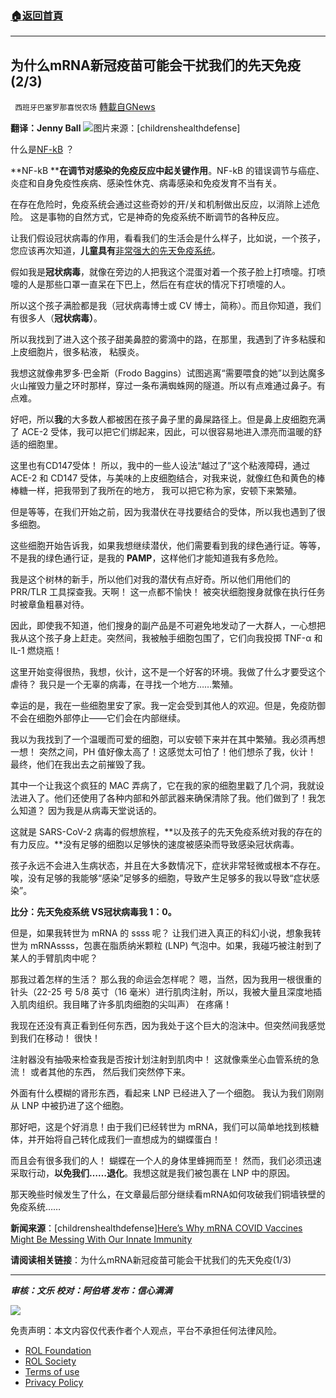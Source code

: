 ###  [:house:返回首頁](https://github.com/ourhimalayas/txt)
---


## 为什么mRNA新冠疫苗可能会干扰我们的先天免疫(2/3)
` 西班牙巴塞罗那喜悦农场` [轉載自GNews](https://gnews.org/zh-hans/1786611/)

**翻译：Jenny Ball**
![](https://assets.gnews.org/wp-content/uploads/2021/12/tempsnip11-4.png)图片来源：[childrenshealthdefense]

什么是[NF-kB](https://pubmed.ncbi.nlm.nih.gov/29158945/) ？

**NF-kB ****在调节对感染的免疫反应中起关键作用**。NF-kB 的错误调节与癌症、炎症和自身免疫性疾病、感染性休克、病毒感染和免疫发育不当有关。

在存在危险时，免疫系统会通过这些奇妙的开/关和机制做出反应，以消除上述危险。 这是事物的自然方式，它是神奇的免疫系统不断调节的各种反应。

让我们假设冠状病毒的作用，看看我们的生活会是什么样子，比如说，一个孩子， 您应该再次知道，**儿童具有**[非常强大的先天免疫系统](https://globalcovidsummit.org/news/live-stream-event-physicians-alerting-parents)。

假如我是**冠状病毒**，就像在旁边的人把我这个混蛋对着一个孩子脸上打喷嚏。打喷嚏的人是那些口罩一直呆在下巴上，然后在有症状的情况下打喷嚏的人。

所以这个孩子满脸都是我（冠状病毒博士或 CV 博士，简称）。而且你知道，我们有很多人（**冠状病毒）**。

所以我找到了进入这个孩子甜美鼻腔的雾滴中的路，在那里，我遇到了许多粘膜和上皮细胞片，很多粘液， 粘膜炎。

我想这就像弗罗多·巴金斯（Frodo Baggins）试图逃离“需要喂食的她”以到达魔多火山摧毁力量之环时那样，穿过一条布满蜘蛛网的隧道。所以有点难通过鼻子。有点难。

好吧，所以**我**的大多数人都被困在孩子鼻子里的鼻屎路径上。但是鼻上皮细胞充满了 ACE-2 受体，我可以把它们绑起来，因此，可以很容易地进入漂亮而温暖的舒适的细胞里。

这里也有CD147受体！ 所以，我中的一些人设法“越过了”这个粘液障碍，通过 ACE-2 和 CD147 受体，与美味的上皮细胞结合，对我来说，就像红色和黄色的棒棒糖一样，把我带到了我所在的地方， 我可以把它称为家，安顿下来繁殖。

但是等等，在我们开始之前，因为我潜伏在寻找要结合的受体，所以我也遇到了很多细胞。

这些细胞开始告诉我，如果我想继续潜伏，他们需要看到我的绿色通行证。等等，不是我的绿色通行证，是我的 **PAMP**，这样他们才能知道我有多危险。

我是这个树林的新手，所以他们对我的潜伏有点好奇。所以他们用他们的 PRR/TLR 工具探查我。天啊！ 这一点都不愉快！ 被突状细胞搜身就像在执行任务时被章鱼粗暴对待。

因此，即使我不知道，他们搜身的副产品是不可避免地发动了一大群人，一心想把我从这个孩子身上赶走。突然间，我被触手细胞包围了，它们向我投掷 TNF-α 和 IL-1 燃烧瓶！

这里开始变得很热，我想，伙计，这不是一个好客的环境。我做了什么才要受这个虐待？ 我只是一个无辜的病毒，在寻找一个地方……繁殖。

幸运的是，我在一些细胞里安了家。我一定会受到其他人的欢迎。但是，免疫防御不会在细胞外部停止——它们会在内部继续。

我以为我找到了一个温暖而可爱的细胞，可以安顿下来并在其中繁殖。我必须再想一想！ 突然之间，PH 值好像太高了！这感觉太可怕了！他们想杀了我，伙计！ 最终，他们在我出去之前摧毁了我。

其中一个让我这个疯狂的 MAC 弄病了，它在我的家的细胞里戳了几个洞，我就设法进入了。他们还使用了各种内部和外部武器来确保清除了我。他们做到了！我怎么知道？ 因为我是从病毒天堂说话的。

这就是 SARS-CoV-2 病毒的假想旅程，**以及孩子的先天免疫系统对我的存在的有力反应。**没有足够的细胞以足够快的速度被感染而导致感染冠状病毒。

孩子永远不会进入生病状态，并且在大多数情况下，症状非常轻微或根本不存在。唉，没有足够的我能够“感染”足够多的细胞，导致产生足够多的我以导致“症状感染”。

**比分：先天免疫系统 VS冠状病毒我 1：0。**

但是，如果我转世为 mRNA 的 ssss 呢？ 让我们进入真正的科幻小说，想象我转世为 mRNAssss，包裹在脂质纳米颗粒 (LNP) 气泡中。如果，我碰巧被注射到了某人的手臂肌肉中呢？

那我过着怎样的生活？ 那么我的命运会怎样呢？ 嗯，当然，因为我用一根很重的针头（22-25 号 5/8 英寸（16 毫米）进行肌肉注射，所以，我被大量且深度地插入肌肉组织。我目睹了许多肌肉细胞的尖叫声） 在疼痛！

我现在还没有真正看到任何东西，因为我处于这个巨大的泡沫中。但突然间我感觉到我们在移动！ 很快！

注射器没有抽吸来检查我是否按计划注射到肌肉中！ 这就像乘坐心血管系统的急流！ 或者其他的东西， 然后我们突然停下来。

外面有什么模糊的肾形东西，看起来 LNP 已经进入了一个细胞。 我认为我们刚刚从 LNP 中被扔进了这个细胞。

那好吧，这是个好消息！由于我们已经转世为 mRNA，我们可以简单地找到核糖体，并开始将自己转化成我们一直想成为的蝴蝶蛋白！

而且会有很多我们的人！ 蝴蝶在一个人的身体里蜂拥而至！ 然而，我们必须迅速采取行动，**以免我们……退化**。我想这就是我们被包裹在 LNP 中的原因。

那天晚些时候发生了什么，在文章最后部分继续看mRNA如何攻破我们铜墙铁壁的免疫系统……

**新闻来源**：[childrenshealthdefense][Here’s Why mRNA COVID Vaccines Might Be Messing With Our Innate Immunity](https://childrenshealthdefense.org/defender/jessica-rose-mrna-covid-vaccines-innate-immunity/?utm_source=salsa&amp;eType=EmailBlastContent&amp;eId=313f5c39-0690-421a-9124-f8861b4b1e8f)

**请阅读相关链接**：为什么mRNA新冠疫苗可能会干扰我们的先天免疫(1/3)

* * *

***审核：文乐
校对：阿伯塔
发布：信心满满***

![](https://assets.gnews.org/wp-content/uploads/2021/12/GNEWS_CH.-1-3-5.jpeg)



 

免责声明：本文内容仅代表作者个人观点，平台不承担任何法律风险。

- [ROL Foundation](https://rolfoundation.org/)
- [ROL Society](https://rolsociety.org/)
- [Terms of use](https://gnews.org/terms-of-use-3/)
- [Privacy Policy](https://gnews.org/privacy-policy/)
